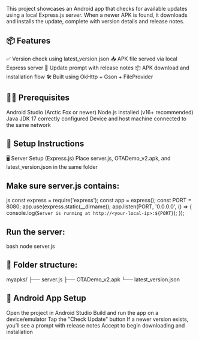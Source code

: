 This project showcases an Android app that checks for available updates using a local Express.js server. When a newer APK is found, it downloads and installs the update, complete with version details and release notes.


## 📦 Features
✅ Version check using latest_version.json
📥 APK file served via local Express server
🔔 Update prompt with release notes
📦 APK download and installation flow
🛠 Built using OkHttp + Gson + FileProvider



## 🧑‍💻 Prerequisites
Android Studio (Arctic Fox or newer)
Node.js installed (v16+ recommended)
Java JDK 17 correctly configured
Device and host machine connected to the same network

## 🚀 Setup Instructions
🖥️ Server Setup (Express.js)
Place server.js, OTADemo_v2.apk, and latest_version.json in the same folder


## Make sure server.js contains:
js
const express = require('express');
const app = express();
const PORT = 8080;
app.use(express.static(__dirname));
app.listen(PORT, '0.0.0.0', () => {
  console.log(`Server is running at http://<your-local-ip>:${PORT}`);
});

## Run the server:
bash
node server.js


## 📂 Folder structure:

myapks/
├── server.js
├── OTADemo_v2.apk
└── latest_version.json


## 📲 Android App Setup
Open the project in Android Studio
Build and run the app on a device/emulator
Tap the "Check Update" button
If a newer version exists, you’ll see a prompt with release notes
Accept to begin downloading and installation
